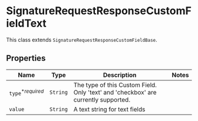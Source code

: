 

# SignatureRequestResponseCustomFieldText

This class extends `SignatureRequestResponseCustomFieldBase`.

## Properties

Name | Type | Description | Notes
------------ | ------------- | ------------- | -------------
| `type`<sup>*_required_</sup> | ```String``` |  The type of this Custom Field. Only &#39;text&#39; and &#39;checkbox&#39; are currently supported.  |  |
| `value` | ```String``` |  A text string for text fields  |  |



